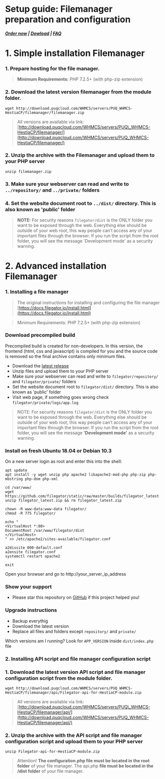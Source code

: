 # Setup guide: Filemanager preparation and configuration

#####  [Order now](https://puqcloud.com/index.php?rp=/store/whmcs-module-hestiacp) | [Dowload](https://download.puqcloud.com/WHMCS/servers/PUQ_WHMCS-HestiaCP/) | [FAQ](https://faq.puqcloud.com/)

# 1. Simple installation Filemanager

### 1. Prepare hosting for the file manager.

>**Minimum Requirements:** PHP 7.2.5+ (with php-zip extension)

### 2. Download the latest version filemanager from the module folder.<textarea readonly="readonly" spellcheck="false" style="position: absolute; bottom: -1em; padding: 0px; width: 1px; height: 1em; outline: currentcolor none medium;" tabindex="0" wrap="off"></textarea>

```
wget http://download.puqcloud.com/WHMCS/servers/PUQ_WHMCS-HestiaCP/filemanager/filemanager.zip
```

>All versions are available via link: [http://download.puqcloud.com/WHMCS/servers/PUQ\_WHMCS-HestiaCP/filemanager/](http://download.puqcloud.com/WHMCS/servers/PUQ_WHMCS-HestiaCP/filemanager/)

### 2. Unzip the archive with the Filemanager and upload them to your PHP server

```
unzip filemanager.zip
```

### 3. Make sure your webserver can read and write to `../repository/` and `../private/` folders

### 4. Set the website document root to `../dist/` directory. This is also known as 'public' folder

>**NOTE:** For security reasons `filegator/dist` is the ONLY folder you want to be exposed through the web. Everything else should be outside of your web root, this way people can’t access any of your important files through the browser. If you run the script from the root folder, you will see the message 'Development mode' as a security warning.

# 2. Advanced installation Filemanager

### 1. Installing a file manager

>The original instructions for installing and configuring the file manager [https://docs.filegator.io/install.html](https://docs.filegator.io/install.html)

>Minimum Requirements: PHP 7.2.5+ (with php-zip extension)

### Download precompiled build

Precompiled build is created for non-developers. In this version, the frontend (html, css and javascript) is compiled for you and the source code is removed so the final archive contains only minimum files.

 - Download the [latest release](https://github.com/filegator/static/raw/master/builds/filegator_latest.zip)
 - Unzip files and upload them to your PHP server
 - Make sure your webserver can read and write to `filegator/repository/` and `filegator/private/` folders
 - Set the website document root to `filegator/dist/` directory. This is also known as 'public' folder
 - Visit web page, if something goes wrong check `filegator/private/logs/app.log`

>NOTE: For security reasons `filegator/dist` is the ONLY folder you want to be exposed through the web. Everything else should be outside of your web root, this way people can’t access any of your important files through the browser. If you run the script from the root folder, you will see the message **'Development mode'** as a security warning.

### Install on fresh Ubuntu 18.04 or Debian 10.3

On a new server login as root and enter this into the shell:

```
apt update
apt install -y wget unzip php apache2 libapache2-mod-php php-zip php-mbstring php-dom php-xml

cd /var/www/
wget https://github.com/filegator/static/raw/master/builds/filegator_latest.zip
unzip filegator_latest.zip && rm filegator_latest.zip

chown -R www-data:www-data filegator/
chmod -R 775 filegator/

echo "
<VirtualHost *:80>
DocumentRoot /var/www/filegator/dist
</VirtualHost>
" >> /etc/apache2/sites-available/filegator.conf

a2dissite 000-default.conf
a2ensite filegator.conf
systemctl restart apache2

exit
```

Open your browser and go to http://your\_server\_ip\_address

### Show your support

- Please star this repository on [GitHub](https://github.com/filegator/filegator/stargazers) if this project helped you!

### Upgrade instructions

- Backup everythig
- Download the latest version
- Replace all files and folders except `repository/` and `private/`

Which versions am I running? Look for `APP_VERSION` inside `dist/index.php` file

### 2. Installing API script and file manager configuration script

### 1. Download the latest version API script and file manager configuration script from the module folder.

```
wget http://download.puqcloud.com/WHMCS/servers/PUQ_WHMCS-HestiaCP/filemanager/api/Filegator-api-for-HestiaCP-module.zip
```

>All versions are available via link: [http://download.puqcloud.com/WHMCS/servers/PUQ\_WHMCS-HestiaCP/filemanager/api/](http://download.puqcloud.com/WHMCS/servers/PUQ_WHMCS-HestiaCP/filemanager/api/)

### 2. Unzip the archive with the API script and file manager configuration script and upload them to your PHP server

```
unzip Filegator-api-for-HestiaCP-module.zip
```

>Attention! **The configuration.php file must be located in the root folder** of your file manager. The api.php **file must be located in the /dist folder** of your file manager.
